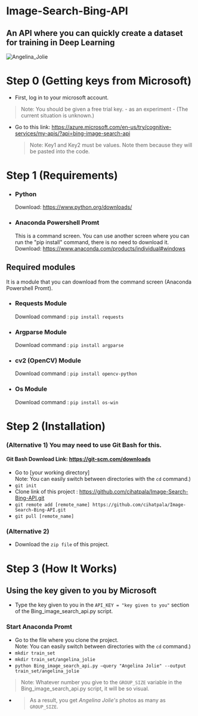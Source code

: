 # Image-Search-Bing-API
## An API where you can quickly create a dataset for training in Deep Learning

![Angelina_Jolie](https://user-images.githubusercontent.com/30652453/85960781-d78cd300-b9ae-11ea-9157-516ee663dec5.png)

# Step 0 (Getting keys from Microsoft)

* First, log in to your microsoft account.
>Note: You should be given a free trial key. - as an experiment - (The current situation is unknown.)

* Go to this link: https://azure.microsoft.com/en-us/try/cognitive-services/my-apis/?api=bing-image-search-api
   >Note: Key1 and Key2 must be values. Note them because they will be pasted into the code.

# Step 1 (Requirements)

* ###  Python 
   Download: https://www.python.org/downloads/
     
* ### Anaconda Powershell Promt
   This is a command screen. 
   You can use another screen where you can run the "pip install" command, there is no need to download it.
   Download: https://www.anaconda.com/products/individual#windows
     

## Required modules

   It is a module that you can download from the command screen (Anaconda Powershell Promt).
     
* ### Requests Module
   Download command : `pip install requests`
     
* ### Argparse Module
   Download command : `pip install argparse`
   
* ###  cv2 (OpenCV) Module
   Download command : `pip install opencv-python`
   
* ###  Os Module
   Download command : `pip install os-win`


# Step 2 (Installation)
   
   ### (Alternative 1) You may need to use Git Bash for this.
   #### Git Bash Download Link: https://git-scm.com/downloads
   * Go to [your working directory] <br>
     Note: You can easily switch between directories with the `cd` command.)
   * `git init`
   * Clone link of this project : https://github.com/cihatpala/Image-Search-Bing-API.git
   * `git remote add [remote_name] https://github.com/cihatpala/Image-Search-Bing-API.git`
   * `git pull [remote_name]`
  
   ### (Alternative 2)
   * Download the `zip file` of this project.
   
# Step 3 (How It Works)

   ## Using the key given to you by Microsoft
   * Type the key given to you in the `API_KEY = "key given to you"` section of the Bing_image_search_api.py script.
   
   ### Start Anaconda Promt
   * Go to the file where you clone the project. <br>
     Note: You can easily switch between directories with the `cd` command.)
   * `mkdir train_set`
   * `mkdir train_set/angelina_jolie`
   * `python Bing_image_search_api.py –query "Angelina Jolie" --output train_set/angelina_jolie`
   
   >Note: Whatever number you give to the `GROUP_SIZE` variable in the Bing_image_search_api.py script, it will be so visual.
     
   * >As a result, you get *Angelina Jolie's* photos as many as `GROUP_SIZE`.
